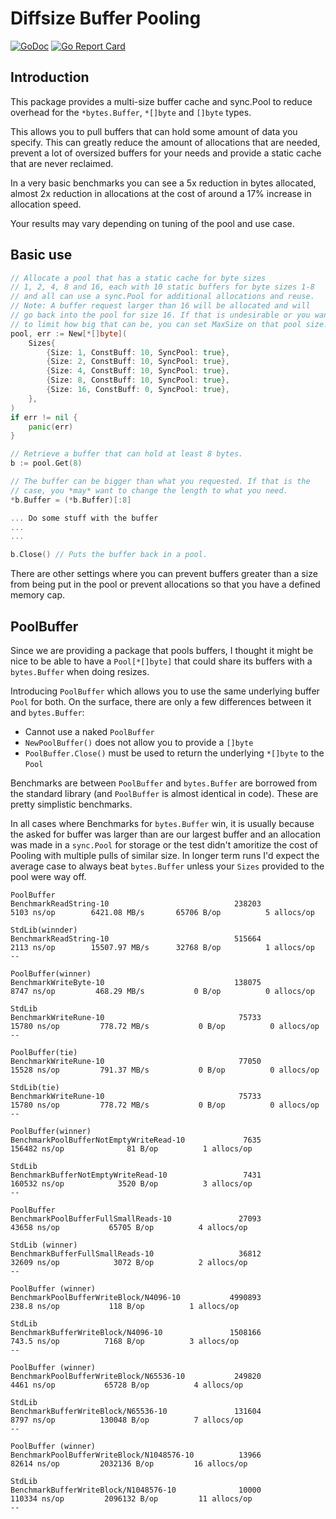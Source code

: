 # Diffsize Buffer Pooling

[![GoDoc](https://godoc.org/github.com/johnsiilver/pools/memory/buffers/diffsize?status.svg)](https://pkg.go.dev/github.com/johnsiilver/pools/memory/buffers/diffsize)
[![Go Report Card](https://goreportcard.com/badge/github.com/johnsiilver/pools)](https://goreportcard.com/report/github.com/johnsiilver/pools)

## Introduction

This package provides a multi-size buffer cache and sync.Pool to reduce overhead for the `*bytes.Buffer`, `*[]byte` and `[]byte` types.

This allows you to pull buffers that can hold some amount of data you specify. This can greatly reduce the amount of allocations that are needed, prevent a lot of oversized buffers for your needs and provide a static cache that are never reclaimed.

In a very basic benchmarks you can see a 5x reduction in bytes allocated, almost 2x reduction in allocations at the cost of around a 17% increase in allocation speed.

Your results may vary depending on tuning of the pool and use case.

## Basic use

```go
// Allocate a pool that has a static cache for byte sizes
// 1, 2, 4, 8 and 16, each with 10 static buffers for byte sizes 1-8
// and all can use a sync.Pool for additional allocations and reuse.
// Note: A buffer request larger than 16 will be allocated and will
// go back into the pool for size 16. If that is undesirable or you want
// to limit how big that can be, you can set MaxSize on that pool size.
pool, err := New[*[]byte](
    Sizes{
        {Size: 1, ConstBuff: 10, SyncPool: true},
        {Size: 2, ConstBuff: 10, SyncPool: true},
        {Size: 4, ConstBuff: 10, SyncPool: true},
        {Size: 8, ConstBuff: 10, SyncPool: true},
        {Size: 16, ConstBuff: 0, SyncPool: true},
    },
)
if err != nil {
    panic(err)
}

// Retrieve a buffer that can hold at least 8 bytes.
b := pool.Get(8)

// The buffer can be bigger than what you requested. If that is the
// case, you *may* want to change the length to what you need.
*b.Buffer = (*b.Buffer)[:8]

... Do some stuff with the buffer
...
...

b.Close() // Puts the buffer back in a pool.
```

There are other settings where you can prevent buffers greater than a size from being put in the pool or prevent allocations so that you have a defined memory cap.

## PoolBuffer

Since we are providing a package that pools buffers, I thought it might be nice to be able to have a `Pool[*[]byte]` that could share its buffers with a `bytes.Buffer` when doing resizes.

Introducing `PoolBuffer` which allows you to use the same underlying buffer `Pool` for both. On the surface, there are only a few differences between it and `bytes.Buffer`:

* Cannot use a naked `PoolBuffer`
* `NewPoolBuffer()` does not allow you to provide a `[]byte`
* `PoolBuffer.Close()` must be used to return the underlying `*[]byte` to the `Pool`

Benchmarks are between `PoolBuffer` and `bytes.Buffer` are borrowed from the standard library (and `PoolBuffer` is almost identical in code).  These are pretty simplistic benchmarks.

In all cases where Benchmarks for `bytes.Buffer` win, it is usually because the asked for buffer was larger than are our largest buffer and an allocation was made in a `sync.Pool` for storage or the test didn't amoritize the cost of Pooling with multiple pulls of similar size. In longer term runs I'd expect the average case to always beat `bytes.Buffer` unless your `Sizes` provided to the pool were way off.
```
PoolBuffer
BenchmarkReadString-10                            238203              5103 ns/op        6421.08 MB/s       65706 B/op          5 allocs/op

StdLib(winnder)
BenchmarkReadString-10                            515664              2113 ns/op        15507.97 MB/s      32768 B/op          1 allocs/op
--

PoolBuffer(winner)
BenchmarkWriteByte-10                             138075              8747 ns/op         468.29 MB/s           0 B/op          0 allocs/op

StdLib
BenchmarkWriteRune-10                              75733             15780 ns/op         778.72 MB/s           0 B/op          0 allocs/op
--

PoolBuffer(tie)
BenchmarkWriteRune-10                              77050             15528 ns/op         791.37 MB/s           0 B/op          0 allocs/op

StdLib(tie)
BenchmarkWriteRune-10                              75733             15780 ns/op         778.72 MB/s           0 B/op          0 allocs/op
--

PoolBuffer(winner)
BenchmarkPoolBufferNotEmptyWriteRead-10             7635            156482 ns/op              81 B/op          1 allocs/op

StdLib
BenchmarkBufferNotEmptyWriteRead-10                 7431            160532 ns/op            3520 B/op          3 allocs/op
--

PoolBuffer
BenchmarkPoolBufferFullSmallReads-10               27093             43658 ns/op           65705 B/op          4 allocs/op

StdLib (winner)
BenchmarkBufferFullSmallReads-10                   36812             32609 ns/op            3072 B/op          2 allocs/op
--

PoolBuffer (winner)
BenchmarkPoolBufferWriteBlock/N4096-10           4990893               238.8 ns/op           118 B/op          1 allocs/op

StdLib
BenchmarkBufferWriteBlock/N4096-10               1508166               743.5 ns/op          7168 B/op          3 allocs/op
--

PoolBuffer (winner)
BenchmarkPoolBufferWriteBlock/N65536-10           249820              4461 ns/op           65728 B/op          4 allocs/op

StdLib
BenchmarkBufferWriteBlock/N65536-10               131604              8797 ns/op          130048 B/op          7 allocs/op
--

PoolBuffer (winner)
BenchmarkPoolBufferWriteBlock/N1048576-10          13966             82614 ns/op         2032136 B/op         16 allocs/op

StdLib
BenchmarkBufferWriteBlock/N1048576-10              10000            110334 ns/op         2096132 B/op         11 allocs/op
--
```